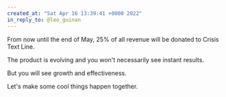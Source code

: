 ```yaml
---
created_at: "Sat Apr 16 13:39:41 +0000 2022"
in_reply_to: @leo_guinan
---
```


From now until the end of May, 25% of all revenue will be donated to Crisis Text Line.

The product is evolving and you won't necessarily see instant results.

But you will see growth and effectiveness.

Let's make some cool things happen together.